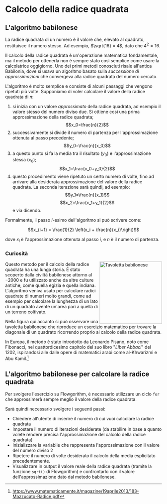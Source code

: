 # Calcolo della radice quadrata

## L'algoritmo babilonese

La radice quadrata di un numero è il valore che, elevato al quadrato, restituisce il numero stesso. Ad esempio, $\sqrt{16} = 4$, dato che $4^2=16$.

Il calcolo della radice quadrata è un'operazione matematica fondamentale, ma il metodo per ottenerla non è sempre stato così semplice come usare la calcolatrice oggigiorno. Uno dei primi metodi conosciuti risale all'antica Babilonia, dove si usava un algoritmo basato sulla _successione di approssimazioni_ che convergeva alla radice quadrata del numero cercato.

L'algoritmo è molto semplice e consiste di alcuni passaggi che vengono ripetuti più volte. Supponiamo di voler calcolare il valore della radice quadrata di $n$:

1. si inizia con un valore _approssimato_ della radice quadrata, ad esempio il valore stesso del numero diviso due. Si ottiene così una prima approssimazione della radice quadrata; $$x_0=\frac{n}{2}$$
2. successivamente si divide il numero di partenza per l'approssimazione ottenuta al passo precedente; $$y_0=\frac{n}{x_0}$$
3. a questo punto si fa la media tra il risultato ($y_0$) e l'approssimazione stessa ($x_0$); $$x_1=\frac{x_0+y_0}{2}$$
4. questo procedimento viene ripetuto un certo numero di volte, fino ad arrivare alla desiderata approssimazione del valore della radice quadrata. La seconda iterazione sarà quindi, ad esempio: $$y_1=\frac{n}{x_1}$$ $$x_2=\frac{x_1+y_1}{2}$$ e via dicendo.

Formalmente, il passo _i_-esimo dell'algoritmo si può scrivere come:

$$x_{i+1} = \frac{1}{2} \left(x_i + \frac{n}{x_i}\right)$$

dove $x_i$ è l'approssimazione ottenuta al passo $i$, e $n$ è il numero di partenza.

### Curiosità

<img align="right" width="200px" alt="Tavoletta babilonese" src="/docs/immaginiagini/tavoletta-babilonese.jpeg">

Questo metodo per il calcolo della radice quadrata ha una lunga storia. È stato scoperto dalla civiltà babilonese attorno al $-2000$ e fu utilizzato anche da altre culture antiche, come quella egizia e quella indiana. L'algoritmo veniva usato per calcolare radici quadrate di numeri molto grandi, come ad esempio per calcolare la lunghezza di un lato di un quadrato avente un'area pari a quella di un terreno coltivato.

Nella figura qui accanto si può osservare una tavoletta babilonese che riproduce un esercizio matematico per trovare la diagonale di un quadrato ricorrendo proprio al calcolo della radice quadrata.

In Europa, il metodo è stato introdotto da Leonardo Pisano, noto come Fibonacci, nel quattordicesimo capitolo del suo libro "_Liber Abbaci_" del 1202, ispirandosi alle dalle opere di matematici arabi come al-Khwarizmi e Abu Kamil.[^1]

## L'algoritmo babilonese per calcolare la radice quadrata

Per svolgere l'esercizio su Flowgorithm, è necessario utilizzare un ciclo `for` che approssimerà sempre meglio il valore della radice quadrata.

Sarà quindi necessario svolgere i seguenti passi:

* Chiedere all'utente di inserire il numero di cui vuoi calcolare la radice quadrata
* Impostare il numero di iterazioni desiderate (da stabilire in base a quanto volete rendere precisa l'approssimazione del calcolo della radice quadrata)
* Inizializzare la variabile che rappresenta l'approssimazione con il valore del numero diviso 2
* Ripetere il numero di volte desiderato il calcolo della media esplicitato precedentemente.
* Visualizzare in output il valore reale della radice quadrata (tramite la funzione `sqrt()` di Flowgorithm) e confrontarlo con il valore dell'approssimazione dato dal metodo babilonese.

[^1]: https://www.matematicamente.it/magazine/19aprile2013/183-Mazzucato-Radice.pdf